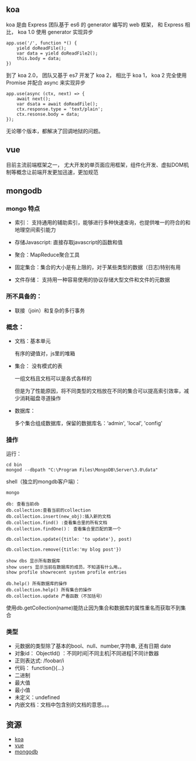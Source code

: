 ## koa
koa 是由 Express 团队基于 es6 的 generator 编写的 web 框架， 和 Express 相比， koa 1.0 使用 generator 实现异步

```
app.use('/', function *() {
    yield doReadFile();
    var data = yield doReadFile2();
    this.body = data;
})
```

到了 koa 2.0， 团队又基于 es7 开发了 koa 2， 相比于 koa 1， koa 2 完全使用 Promise 并配合 async 来实现异步

```
app.use(async (ctx, next) => {
    await next();
    var dsata = await doReadFile();
    ctx.response.type = 'text/plain';
    ctx.resonse.body = data;
});
```

无论哪个版本，都解决了回调地狱的问题。

## vue
目前主流前端框架之一， 尤大开发的单页面应用框架，组件化开发、虚拟DOM机制等概念让前端开发更加迅速，更加规范

## mongodb

### mongo 特点

* 索引： 支持通用的辅助索引，能够进行多种快速查询，也提供唯一的符合的和地理空间索引能力

* 存储Javascript: 直接存取javascript的函数和值

* 聚合：MapReduce聚合工具

* 固定集合：集合的大小是有上限的，对于某些类型的数据（日志)特别有用

* 文件存储： 支持用一种容易使用的协议存储大型文件和文件的元数据

### 所不具备的：
* 联接（join）和复杂的多行事务

### 概念：
* 文档：基本单元
    
    有序的键值对，js里的堆箱

* 集合： 没有模式的表
    
    一组文档且文档可以是各式各样的
    
    但是为了性能原因，将不同类型的文档放在不同的集合可以提高索引效率，减少消耗磁盘寻道操作

*  数据库：
    
   多个集合组成数据库，保留的数据库名：‘admin', 'local', 'config'


### 操作

运行：
```
cd bin
mongod --dbpath "C:\Program Files\MongoDB\Server\3.0\data"
```

shell（独立的mongdb客户端)：

```
mongo

db: 查看当前db
db.collection:查看当前的collection
db.collection.insert(new_obj):插入新的文档
db.collection.find() :查看集合里的所有文档
db.collection.findOne()： 查看集合里匹配的第一个

db.collection.update({title: 'to update'}, post)

db.collection.remove({title:'my blog post'})

show dbs 显示所有数据库
show users 显示当前在数据库的成员，不知道有什么用。。
show profile showrecent system profile entries

db.help() 所有数据库的操作
db.collection.help() 所有集合的操作
db.collection.update 产看函数（不加括号）
```

使用db.getCollection(name)能防止因为集合和数据库的属性重名而获取不到集合

### 类型
* 元数据的类型除了基本的bool、null、number,字符串, 还有日期 date
* 对象id： ObjectId() ：不同时间|不同主机|不同进程|不同计数器
* 正则表达式: /foobar/i
* 代码： function(){...}
* 二进制
* 最大值
* 最小值
* 未定义：undefined
* 内嵌文档：文档中包含别的文档的意思。。。


## 资源
* [koa](http://koa.bootcss.com/)
* [vue](https://vuejs.org/)
* [mongodb](https://docs.mongodb.com)

